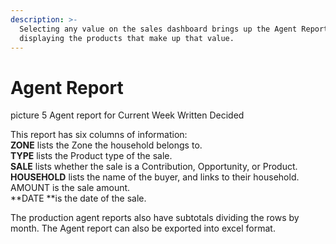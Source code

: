 ```yaml
---
description: >-
  Selecting any value on the sales dashboard brings up the Agent Report,
  displaying the products that make up that value.
---
```


# Agent Report

picture 5 Agent report for Current Week Written Decided

This report has six columns of information:  
**ZONE** lists the Zone the household belongs to.  
**TYPE** lists the Product type of the sale.  
**SALE** lists whether the sale is a Contribution, Opportunity, or Product. **HOUSEHOLD** lists the name of the buyer, and links to their household. AMOUNT is the sale amount.  
**DATE **is the date of the sale.

The production agent reports also have subtotals dividing the rows by month. The Agent report can also be exported into excel format.

